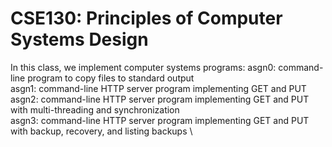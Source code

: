 # CSE130: Principles of Computer Systems Design

In this class, we implement computer systems programs:
  asgn0: command-line program to copy files to standard output \
  asgn1: command-line HTTP server program implementing GET and PUT \
  asgn2: command-line HTTP server program implementing GET and PUT with multi-threading and synchronization \
  asgn3: command-line HTTP server program implementing GET and PUT with backup, recovery, and listing backups \
